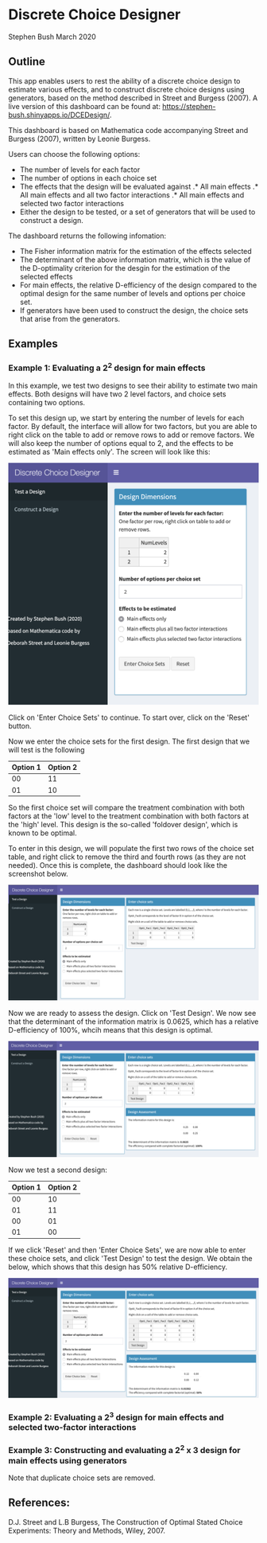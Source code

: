 # Discrete Choice Designer
Stephen Bush
March 2020

## Outline

This app enables users to rest the ability of a discrete choice design to estimate various effects, and to construct discrete choice designs using generators, based on the method described in Street and Burgess (2007). A live version of this dashboard can be found at: https://stephen-bush.shinyapps.io/DCEDesign/.

This dashboard is based on Mathematica code accompanying Street and Burgess (2007), written by Leonie Burgess. 

Users can choose the following options:
* The number of levels for each factor
* The number of options in each choice set
* The effects that the design will be evaluated against
.* All main effects
.* All main effects and all two factor interactions
.* All main effects and selected two factor interactions
* Either the design to be tested, or a set of generators that will be used to construct a design.

The dashboard returns the following infomation:
* The Fisher information matrix for the estimation of the effects selected
* The determinant of the above information matrix, which is the value of the D-optimality criterion for the desgin for the estimation of the selected effects
* For main effects, the relative D-efficiency of the design compared to the optimal design for the same number of levels and options per choice set. 
* If generators have been used to construct the design, the choice sets that arise from the generators.

## Examples

### Example 1: Evaluating a 2<sup>2</sup> design for main effects 

In this example, we test two designs to see their ability to estimate two main effects. Both designs will have two 2 level factors, and choice sets containing two options.   

To set this design up, we start by entering the number of levels for each factor. By default, the interface will allow for two factors, but you are able to right click on the table to add or remove rows to add or remove factors. We will also keep the number of options equal to 2, and the effects to be estimated as 'Main effects only'. The screen will look like this:

![Image1a](https://github.com/sabush/dce-design/blob/master/Images/Example1a.png)


Click on 'Enter Choice Sets' to continue. To start over, click on the 'Reset' button.

Now we enter the choice sets for the first design. The first design that we will test is the following

| Option 1 | Option 2 | 
| -------- | ---------| 
| 00       | 11       |
| 01       | 10       |

So the first choice set will compare the treatment combination with both factors at the 'low' level to the treatment combination with both factors at the 'high' level. This design is the so-called 'foldover design', which is known to be optimal.

To enter in this design, we will populate the first two rows of the choice set table, and right click to remove the third and fourth rows (as they are not needed). Once this is complete, the dashboard should look like the screenshot below.

![Image1b](https://github.com/sabush/dce-design/blob/master/Images/Example1b.png)

Now we are ready to assess the design. Click on 'Test Design'. We now see that the determinant of the information matrix is 0.0625, which has a relative D-efficiency of 100%, whcih means that this design is optimal. 

![Image1c](https://github.com/sabush/dce-design/blob/master/Images/Example1c.png)

Now we test a second design:

| Option 1 | Option 2 | 
| -------- | ---------| 
| 00       | 10       |
| 01       | 11       |
| 00       | 01       |
| 01       | 00       |

If we click 'Reset' and then 'Enter Choice Sets', we are now able to enter these choice sets, and click 'Test Design' to test the design. We obtain the below, which shows that this design has 50% relative D-efficiency.

![Image1d](https://github.com/sabush/dce-design/blob/master/Images/Example1d.png)

### Example 2: Evaluating a 2<sup>3</sup> design for main effects and selected two-factor interactions  

### Example 3: Constructing and evaluating a 2<sup>2</sup> x 3 design for main effects using generators

Note that duplicate choice sets are removed. 


## References:
D.J. Street and L.B Burgess, The Construction of Optimal Stated Choice Experiments: Theory and Methods, Wiley, 2007.